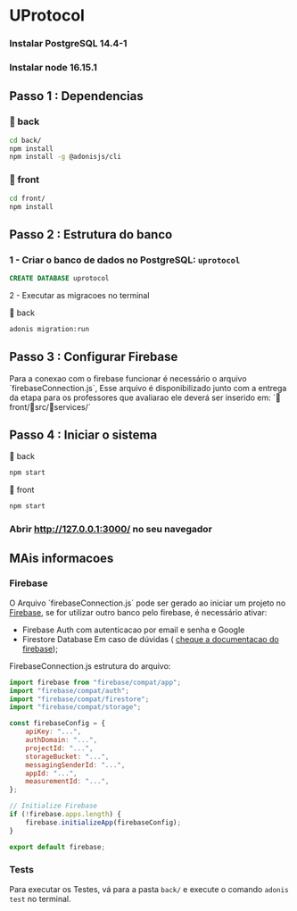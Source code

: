 # UProtocol

### Instalar PostgreSQL 14.4-1
### Instalar node 16.15.1

## Passo 1 : Dependencias
### 📂 back
```bash
cd back/
npm install
npm install -g @adonisjs/cli
```
### 📂 front
```bash
cd front/
npm install
```
## Passo 2 : Estrutura do banco

### 1 - Criar o banco de dados no PostgreSQL: `uprotocol`

```SQL
CREATE DATABASE uprotocol
```

2 - Executar as migracoes no terminal

📂 back
```bash
adonis migration:run
```

## Passo 3 : Configurar Firebase
Para a conexao com o firebase funcionar é necessário o arquivo ´firebaseConnection.js´,
Esse arquivo é disponibilizado junto com a entrega da etapa para os professores que avaliarao
ele deverá ser inserido em: ´📂front/📂src/📂services/´



## Passo 4 : Iniciar o sistema

📂 back
```bash
npm start
```
📂 front
```bash
npm start
```
### Abrir http://127.0.0.1:3000/ no seu navegador

## MAis informacoes

### Firebase
O Arquivo ´firebaseConnection.js´ pode ser gerado ao iniciar um projeto no [Firebase](https://firebase.google.com/ "Firebase"), se for utilizar outro banco pelo firebase, é necessário ativar:
 - Firebase Auth com autenticacao por email e senha e Google
 - Firestore Database
Em caso de dúvidas ( [cheque a documentacao do firebase](https://firebase.google.com/docs/web/setup "Documentation"));

FirebaseConnection.js estrutura do arquivo:
```javascript
import firebase from "firebase/compat/app";
import "firebase/compat/auth";
import "firebase/compat/firestore";
import "firebase/compat/storage";

const firebaseConfig = {
    apiKey: "...",
    authDomain: "...",
    projectId: "...",
    storageBucket: "...",
    messagingSenderId: "...",
    appId: "...",
    measurementId: "...",
};

// Initialize Firebase
if (!firebase.apps.length) {
    firebase.initializeApp(firebaseConfig);
}

export default firebase;
```

### Tests
Para executar os Testes, vá para a pasta `back/` e execute o comando `adonis test` no terminal.
